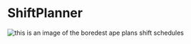 # ShiftPlanner

![this is an image of the boredest ape](https://lh3.googleusercontent.com/gBGfQxZI-1-NHa_MqO1YFA_6mpI3oQ3NKtocW5Nh-4jQJaCgwj4LznIOgG6f1lRfT0tiFF_htDQEj50WnN3oLkbyBMjh_egifo3BllY)
plans shift schedules
